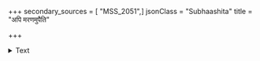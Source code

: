 +++
secondary_sources = [ "MSS_2051",]
jsonClass = "Subhaashita"
title = "अपि मरणमुपैति"

+++

<details><summary>Text</summary>

अपि मरणमुपैति सा मृगाङ्के विलसति कैव कथा रसान्तरस्य।  
अयि कथमधुना दधाति शान्तिं विषमशरज्वरतीव्रदेहदाहः॥
</details>
